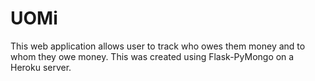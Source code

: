 # UOMi

This web application allows user to track who owes them money and to whom they owe money. This was created using Flask-PyMongo on a Heroku server.
